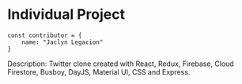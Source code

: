 # Individual Project
```JS
const contributor = {
    name: "Jaclyn Legacion"
}
```

Description: Twitter clone created with React, Redux, Firebase, Cloud Firestore, Busboy, DayJS, Material UI, CSS and Express.
